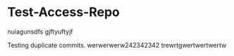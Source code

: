# Test-Access-Repo
nuiagunsdfs
gjftyuftyjf

Testing duplicate commits.
werwerwerw242342342
trewrtgwertwertwertw

